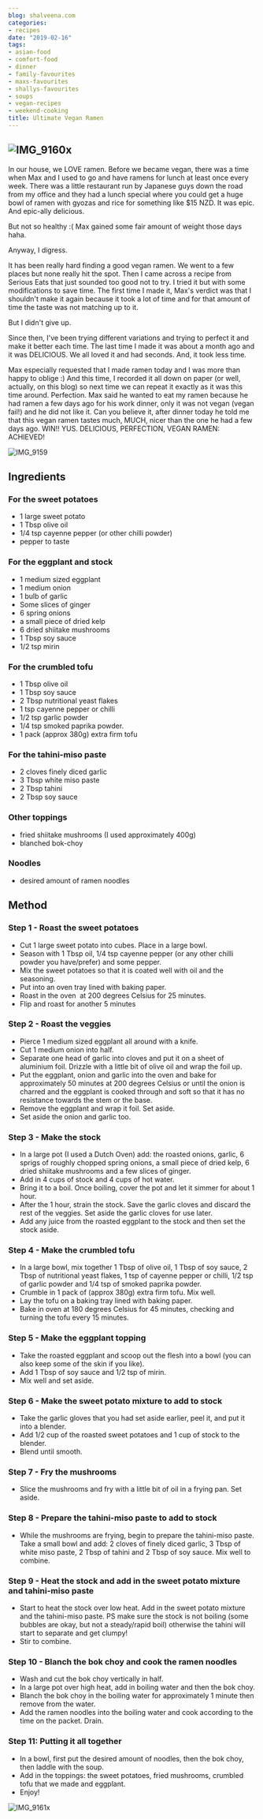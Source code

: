 ```yaml
---
blog: shalveena.com
categories:
- recipes
date: "2019-02-16"
tags:
- asian-food
- comfort-food
- dinner
- family-favourites
- maxs-favourites
- shallys-favourites
- soups
- vegan-recipes
- weekend-cooking
title: Ultimate Vegan Ramen
---
```


## ![IMG_9160x](images/img_9160x.jpg)

In our house, we LOVE ramen. Before we became vegan, there was a time when Max and I used to go and have ramens for lunch at least once every week. There was a little restaurant run by Japanese guys down the road from my office and they had a lunch special where you could get a huge bowl of ramen with gyozas and rice for something like $15 NZD. It was epic. And epic-ally delicious.

But not so healthy :( Max gained some fair amount of weight those days haha.

Anyway, I digress.

It has been really hard finding a good vegan ramen. We went to a few places but none really hit the spot. Then I came across a recipe from Serious Eats that just sounded too good not to try. I tried it but with some modifications to save time. The first time I made it, Max's verdict was that I shouldn't make it again because it took a lot of time and for that amount of time the taste was not matching up to it.

But I didn't give up.

Since then, I've been trying different variations and trying to perfect it and make it better each time. The last time I made it was about a month ago and it was DELICIOUS. We all loved it and had seconds. And, it took less time.

Max especially requested that I made ramen today and I was more than happy to oblige :) And this time, I recorded it all down on paper (or well, actually, on this blog) so next time we can repeat it exactly as it was this time around. Perfection. Max said he wanted to eat my ramen because he had ramen a few days ago for his work dinner, only it was not vegan (vegan fail!) and he did not like it. Can you believe it, after dinner today he told me that this vegan ramen tastes much, MUCH, nicer than the one he had a few days ago. WIN!! YUS. DELICIOUS, PERFECTION, VEGAN RAMEN: ACHIEVED!

![IMG_9159](images/img_9159.jpg)

## Ingredients

### For the sweet potatoes

- 1 large sweet potato
- 1 Tbsp olive oil
- 1/4 tsp cayenne pepper (or other chilli powder)
- pepper to taste

### For the eggplant and stock

- 1 medium sized eggplant
- 1 medium onion
- 1 bulb of garlic
- Some slices of ginger
- 6 spring onions
- a small piece of dried kelp
- 6 dried shiitake mushrooms
- 1 Tbsp soy sauce
- 1/2 tsp mirin

### For the crumbled tofu

- 1 Tbsp olive oil
- 1 Tbsp soy sauce
- 2 Tbsp nutritional yeast flakes
- 1 tsp cayenne pepper or chilli
- 1/2 tsp garlic powder
- 1/4 tsp smoked paprika powder.
- 1 pack (approx 380g) extra firm tofu

### For the tahini-miso paste

- 2 cloves finely diced garlic
- 3 Tbsp white miso paste
- 2 Tbsp tahini
- 2 Tbsp soy sauce

### Other toppings

- fried shiitake mushrooms (I used approximately 400g)
- blanched bok-choy

### Noodles

- desired amount of ramen noodles

## Method

### Step 1 - Roast the sweet potatoes

- Cut 1 large sweet potato into cubes. Place in a large bowl.
- Season with 1 Tbsp oil, 1/4 tsp cayenne pepper (or any other chilli powder you have/prefer) and some pepper.
- Mix the sweet potatoes so that it is coated well with oil and the seasoning.
- Put into an oven tray lined with baking paper.
- Roast in the oven  at 200 degrees Celsius for 25 minutes.
- Flip and roast for another 5 minutes

### Step 2 - Roast the veggies

- Pierce 1 medium sized eggplant all around with a knife.
- Cut 1 medium onion into half.
- Separate one head of garlic into cloves and put it on a sheet of aluminium foil. Drizzle with a little bit of olive oil and wrap the foil up.
- Put the eggplant, onion and garlic into the oven and bake for approximately 50 minutes at 200 degrees Celsius or until the onion is charred and the eggplant is cooked through and soft so that it has no resistance towards the stem or the base.
- Remove the eggplant and wrap it foil. Set aside.
- Set aside the onion and garlic too.

### Step 3 - Make the stock

- In a large pot (I used a Dutch Oven) add: the roasted onions, garlic, 6 sprigs of roughly chopped spring onions, a small piece of dried kelp, 6 dried shiitake mushrooms and a few slices of ginger.
- Add in 4 cups of stock and 4 cups of hot water.
- Bring it to a boil. Once boiling, cover the pot and let it simmer for about 1 hour.
- After the 1 hour, strain the stock. Save the garlic cloves and discard the rest of the veggies. Set aside the garlic cloves for use later.
- Add any juice from the roasted eggplant to the stock and then set the stock aside.

### Step 4 - Make the crumbled tofu

- In a large bowl, mix together 1 Tbsp of olive oil, 1 Tbsp of soy sauce, 2 Tbsp of nutritional yeast flakes, 1 tsp of cayenne pepper or chilli, 1/2 tsp of garlic powder and 1/4 tsp of smoked paprika powder.
- Crumble in 1 pack of (approx 380g) extra firm tofu. Mix well.
- Lay the tofu on a baking tray lined with baking paper.
- Bake in oven at 180 degrees Celsius for 45 minutes, checking and turning the tofu every 15 minutes.

### Step 5 - Make the eggplant topping

- Take the roasted eggplant and scoop out the flesh into a bowl (you can also keep some of the skin if you like).
- Add 1 Tbsp of soy sauce and 1/2 tsp of mirin.
- Mix well and set aside.

### Step 6 - Make the sweet potato mixture to add to stock

- Take the garlic gloves that you had set aside earlier, peel it, and put it into a blender.
- Add 1/2 cup of the roasted sweet potatoes and 1 cup of stock to the blender.
- Blend until smooth.

### Step 7 - Fry the mushrooms

- Slice the mushrooms and fry with a little bit of oil in a frying pan. Set aside.

### Step 8 - Prepare the tahini-miso paste to add to stock

- While the mushrooms are frying, begin to prepare the tahini-miso paste. Take a small bowl and add: 2 cloves of finely diced garlic, 3 Tbsp of white miso paste, 2 Tbsp of tahini and 2 Tbsp of soy sauce. Mix well to combine.

### Step 9 - Heat the stock and add in the sweet potato mixture and tahini-miso paste

- Start to heat the stock over low heat. Add in the sweet potato mixture and the tahini-miso paste. PS make sure the stock is not boiling (some bubbles are okay, but not a steady/rapid boil) otherwise the tahini will start to separate and get clumpy!
- Stir to combine.

### Step 10 - Blanch the bok choy and cook the ramen noodles

- Wash and cut the bok choy vertically in half.
- In a large pot over high heat, add in boiling water and then the bok choy.
- Blanch the bok choy in the boiling water for approximately 1 minute then remove from the water.
- Add the ramen noodles into the boiling water and cook according to the time on the packet. Drain.

### Step 11: Putting it all together

- In a bowl, first put the desired amount of noodles, then the bok choy, then laddle with the soup.
- Add in the toppings: the sweet potatoes, fried mushrooms, crumbled tofu that we made and eggplant.
- Enjoy!

![IMG_9161x](images/img_9161x.jpg)